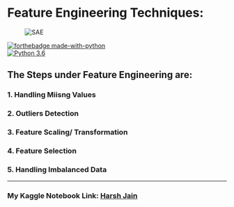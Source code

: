 # Feature Engineering Techniques:

<figure>
    <img src="https://406167-1278791-raikfcquaxqncofqfm.stackpathdns.com/wp-content/uploads/2021/03/A-Hands-on-Guide-to-Feature-Engineering-for-Machine-Learning-1024x537.png" alt="SAE" title="" />
</figure>

[![forthebadge made-with-python](http://ForTheBadge.com/images/badges/made-with-python.svg)](https://www.python.org/)                 
[![Python 3.6](https://img.shields.io/badge/python-3.6-blue.svg)](https://www.python.org/downloads/release/python-360/) 

## The Steps under Feature Engineering are:

### 1. Handling Miisng Values
### 2. Outliers Detection 
### 3. Feature Scaling/ Transformation
### 4. Feature Selection
### 5. Handling Imbalanced Data
___
### My Kaggle Notebook Link:  [Harsh Jain](https://www.kaggle.com/harshjain123/feature-engineering-from-scratch)
